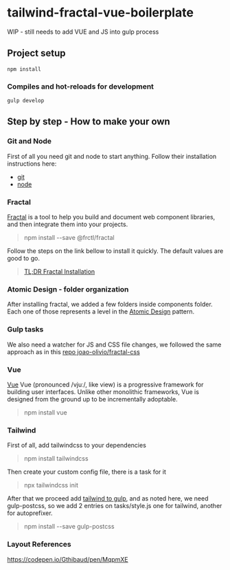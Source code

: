 # tailwind-fractal-vue-boilerplate

WIP - still needs to add VUE and JS into gulp process

## Project setup
```
npm install
```

### Compiles and hot-reloads for development
```
gulp develop
```


## Step by step - How to make your own

### Git and Node

First of all you need git and node to start anything. Follow their installation instructions here: 

- [git](https://git-scm.com/downloads)
- [node](https://nodejs.org/en/download/)

### Fractal

[Fractal](https://fractal.build/guide/installation.html#installing-fractal-in-your-project) is a tool to help you build and document web component libraries, and then integrate them into your projects.

> npm install --save @frctl/fractal

Follow the steps on the link bellow to install it quickly. The default values are good to go.

> [TL;DR Fractal Installation](https://fractal.build/guide/getting-started.html#the-tl-dr-method)

### Atomic Design - folder organization

After installing fractal, we added a few folders inside components folder. Each one of those represents a level in the [Atomic Design](https://atomicdesign.bradfrost.com/) pattern.

### Gulp tasks

We also need a watcher for JS and CSS file changes, we followed the same approach as in this [repo joao-olivio/fractal-css](https://github.com/joao-olivio/fractal-css)


### Vue

[Vue](https://vuejs.org/v2/guide/installation.html) Vue (pronounced /vjuː/, like view) is a progressive framework for building user interfaces. Unlike other monolithic frameworks, Vue is designed from the ground up to be incrementally adoptable. 

> npm install vue


### Tailwind

First of all, add tailwindcss to your dependencies 

> npm install tailwindcss

Then create your custom config file, there is a task for it

> npx tailwindcss init

After that we proceed add [tailwind to gulp](https://tailwindcss.com/docs/installation#gulp), and as noted here, we need gulp-postcss, so we add 2 entries on tasks/style.js one for tailwind, another for autoprefixer.

> npm install --save gulp-postcss

### Layout References

https://codepen.io/Gthibaud/pen/MqpmXE

